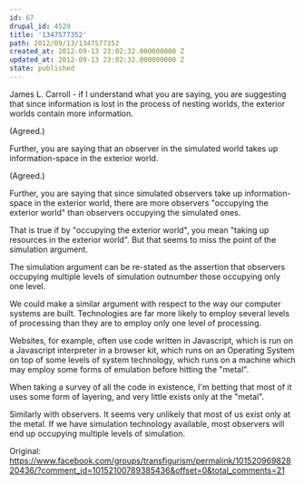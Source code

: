 ```yaml
---
id: 67
drupal_id: 4529
title: '1347577352'
path: 2012/09/13/1347577352
created_at: 2012-09-13 23:02:32.000000000 Z
updated_at: 2012-09-13 23:02:32.000000000 Z
state: published
---
```

James L. Carroll - if I understand what you are saying, you are suggesting that since information is lost in the process of nesting worlds, the exterior worlds contain more information.

(Agreed.)

Further, you are saying that an observer in the simulated world takes up information-space in the exterior world.

(Agreed.)

Further, you are saying that since simulated observers take up information-space in the exterior world, there are more observers "occupying the exterior world" than observers occupying the simulated ones.

That is true if by "occupying the exterior world", you mean "taking up resources in the exterior world". But that seems to miss the point of the simulation argument. 

The simulation argument can be re-stated as the assertion that observers occupying multiple levels of simulation outnumber those occupying only one level.

We could make a similar argument with respect to the way our computer systems are built. Technologies are far more likely to employ several levels of processing than they are to employ only one level of processing.

Websites, for example, often use code written in Javascript, which is run on a Javascript interpreter in a browser kit, which runs on an Operating System on top of some levels of system technology, which runs on a machine which may employ some forms of emulation before hitting the "metal".

When taking a survey of all the code in existence, I'm betting that most of it uses some form of layering, and very little exists only at the "metal".

Similarly with observers. It seems very unlikely that most of us exist only at the metal. If we have simulation technology available, most observers will end up occupying multiple levels of simulation.

Original: https://www.facebook.com/groups/transfigurism/permalink/10152096982820436/?comment_id=10152100789385436&offset=0&total_comments=21
